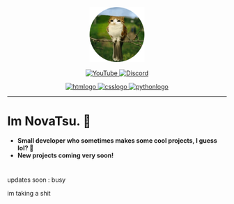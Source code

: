<!-- BY NOVATSU -->
<div align="center">
    <img src="pfp.png" alt="header" style="width: 25%;">
</div>
<p> </p>
<div align="center">
<a href="https://www.youtube.com/@novatsu">
    <img src="https://img.shields.io/badge/YouTube-FF0000?style=for-the-badge&logo=youtube&logoColor=white" alt="YouTube">
</a>
<a href="https://discord.com">
    <img src="https://img.shields.io/badge/Discord-5865F2?style=for-the-badge&logo=discord&logoColor=white" alt="Discord">
</a>
</div> 
<p> </p>
<div align="center">
    <a href="https://developer.mozilla.org/fr/docs/Web/HTML" target="_blank">
        <img src="https://img.shields.io/badge/HTML-E34F26?style=flat&logo=html5&logoColor=white" alt="htmlogo">
    </a>
    <a href="https://developer.mozilla.org/fr/docs/Web/CSS" target="_blank">
        <img src="https://img.shields.io/badge/CSS-1572B6?style=flat&logo=css3&logoColor=white" alt="csslogo">
    </a>
    <a href="https://www.python.org/" target="_blank">
        <img src="https://img.shields.io/badge/Python-3776AB?style=flat&logo=python&logoColor=white" alt="pythonlogo">
    </a>
</div>

---
# Im NovaTsu. 👋
- **Small developer who sometimes makes some cool projects, I guess lol? 🦧**
- **New projects coming very soon!**
#
updates soon : busy

im taking a shit
